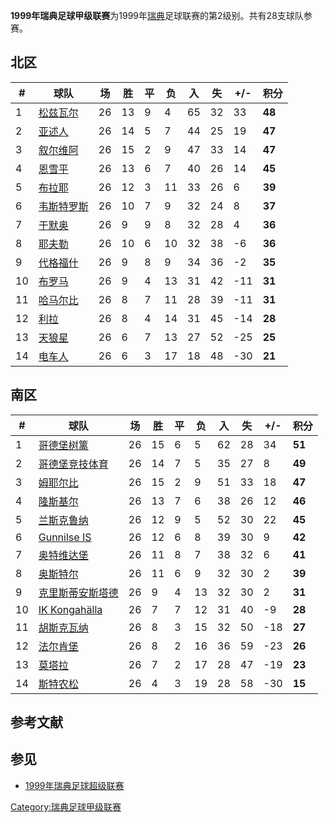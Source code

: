 **1999年瑞典足球甲级联赛**为1999年[瑞典](../Page/瑞典.md "wikilink")足球联赛的第2级别。共有28支球队参赛。

## 北区

| \# | 球队                                                           | 场  | 胜  | 平 | 负  | 入  | 失  | \+/- | 积分     |
| -- | ------------------------------------------------------------ | -- | -- | - | -- | -- | -- | ---- | ------ |
| 1  | [松兹瓦尔](https://zh.wikipedia.org/wiki/松兹瓦尔足球俱乐部 "wikilink")   | 26 | 13 | 9 | 4  | 65 | 32 | 33   | **48** |
| 2  | [亚述人](https://zh.wikipedia.org/wiki/亚述人足球俱乐部 "wikilink")     | 26 | 14 | 5 | 7  | 44 | 25 | 19   | **47** |
| 3  | [叙尔维阿](https://zh.wikipedia.org/wiki/叙尔维阿 "wikilink")        | 26 | 15 | 2 | 9  | 47 | 33 | 14   | **47** |
| 4  | [恩雪平](https://zh.wikipedia.org/wiki/恩雪平足球俱乐部 "wikilink")     | 26 | 13 | 6 | 7  | 40 | 26 | 14   | **45** |
| 5  | [布拉耶](https://zh.wikipedia.org/wiki/布拉耶 "wikilink")          | 26 | 12 | 3 | 11 | 33 | 26 | 6    | **39** |
| 6  | [韦斯特罗斯](https://zh.wikipedia.org/wiki/韦斯特罗斯体育俱乐部 "wikilink") | 26 | 10 | 7 | 9  | 32 | 24 | 8    | **37** |
| 7  | [于默奥](https://zh.wikipedia.org/wiki/于默奥足球俱乐部 "wikilink")     | 26 | 9  | 9 | 8  | 32 | 28 | 4    | **36** |
| 8  | [耶夫勒](https://zh.wikipedia.org/wiki/耶夫勒足球俱乐部 "wikilink")     | 26 | 10 | 6 | 10 | 32 | 38 | \-6  | **36** |
| 9  | [代格福什](https://zh.wikipedia.org/wiki/代格福什体育俱乐部 "wikilink")   | 26 | 9  | 8 | 9  | 34 | 36 | \-2  | **35** |
| 10 | [布罗马](https://zh.wikipedia.org/wiki/布罗马 "wikilink")          | 26 | 9  | 4 | 13 | 31 | 42 | \-11 | **31** |
| 11 | [哈马尔比](https://zh.wikipedia.org/wiki/哈马尔比 "wikilink")        | 26 | 8  | 7 | 11 | 28 | 39 | \-11 | **31** |
| 12 | [利拉](https://zh.wikipedia.org/wiki/利拉足球俱乐部 "wikilink")       | 26 | 8  | 4 | 14 | 31 | 45 | \-14 | **28** |
| 13 | [天狼星](https://zh.wikipedia.org/wiki/天狼星竞技俱乐部足球队 "wikilink")  | 26 | 6  | 7 | 13 | 27 | 52 | \-25 | **25** |
| 14 | [电车人](https://zh.wikipedia.org/wiki/电车人 "wikilink")          | 26 | 6  | 3 | 17 | 18 | 48 | \-30 | **21** |

## 南区

| \# | 球队                                                                      | 场  | 胜  | 平 | 负  | 入  | 失  | \+/- | 积分     |
| -- | ----------------------------------------------------------------------- | -- | -- | - | -- | -- | -- | ---- | ------ |
| 1  | [哥德堡树篱](https://zh.wikipedia.org/wiki/哥德堡树篱 "wikilink")                 | 26 | 15 | 6 | 5  | 62 | 28 | 34   | **51** |
| 2  | [哥德堡竞技体育](https://zh.wikipedia.org/wiki/哥德堡竞技体育 "wikilink")             | 26 | 14 | 7 | 5  | 35 | 27 | 8    | **49** |
| 3  | [姆耶尔比](https://zh.wikipedia.org/wiki/姆耶尔比 "wikilink")                   | 26 | 15 | 2 | 9  | 51 | 33 | 18   | **47** |
| 4  | [隆斯基尔](https://zh.wikipedia.org/wiki/隆斯基尔 "wikilink")                   | 26 | 13 | 7 | 6  | 38 | 26 | 12   | **46** |
| 5  | [兰斯克鲁纳](../Page/兰斯克鲁纳.md "wikilink")                                    | 26 | 12 | 9 | 5  | 52 | 30 | 22   | **45** |
| 6  | [Gunnilse IS](https://zh.wikipedia.org/wiki/Gunnilse_IS "wikilink")     | 26 | 12 | 6 | 8  | 39 | 30 | 9    | **42** |
| 7  | [奥特维达堡](https://zh.wikipedia.org/wiki/奥特维达堡 "wikilink")                 | 26 | 11 | 8 | 7  | 38 | 32 | 6    | **41** |
| 8  | [奥斯特尔](https://zh.wikipedia.org/wiki/奥斯特尔 "wikilink")                   | 26 | 11 | 6 | 9  | 32 | 30 | 2    | **39** |
| 9  | [克里斯蒂安斯塔德](https://zh.wikipedia.org/wiki/克里斯蒂安斯塔德足球俱乐部 "wikilink")      | 26 | 9  | 4 | 13 | 32 | 30 | 2    | **31** |
| 10 | [IK Kongahälla](https://zh.wikipedia.org/wiki/IK_Kongahälla "wikilink") | 26 | 7  | 7 | 12 | 31 | 40 | \-9  | **28** |
| 11 | [胡斯克瓦纳](https://zh.wikipedia.org/wiki/胡斯克瓦纳 "wikilink")                 | 26 | 8  | 3 | 15 | 32 | 50 | \-18 | **27** |
| 12 | [法尔肯堡](https://zh.wikipedia.org/wiki/法尔肯堡 "wikilink")                   | 26 | 8  | 2 | 16 | 36 | 59 | \-23 | **26** |
| 13 | [莫塔拉](https://zh.wikipedia.org/wiki/莫塔拉 "wikilink")                     | 26 | 7  | 2 | 17 | 28 | 47 | \-19 | **23** |
| 14 | [斯特农松](https://zh.wikipedia.org/wiki/斯特农松 "wikilink")                   | 26 | 4  | 3 | 19 | 28 | 58 | \-30 | **15** |

## 参考文献

## 参见

  - [1999年瑞典足球超级联赛](https://zh.wikipedia.org/wiki/1999年瑞典足球超级联赛 "wikilink")

[Category:瑞典足球甲级联赛](https://zh.wikipedia.org/wiki/Category:瑞典足球甲级联赛 "wikilink")